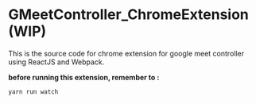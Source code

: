 # GMeetController_ChromeExtension (WIP)
This is the source code for chrome extension for google meet controller using ReactJS and Webpack.

**before running this extension, remember to :**

```
yarn run watch
```
